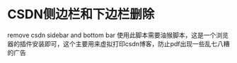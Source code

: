 # CSDN侧边栏和下边栏删除
remove csdn sidebar and bottom bar
使用此脚本需要油猴脚本，这是一个浏览器的插件安装即可，这个主要用来虚拟打印csdn博客，防止pdf出现一些乱七八糟的广告
